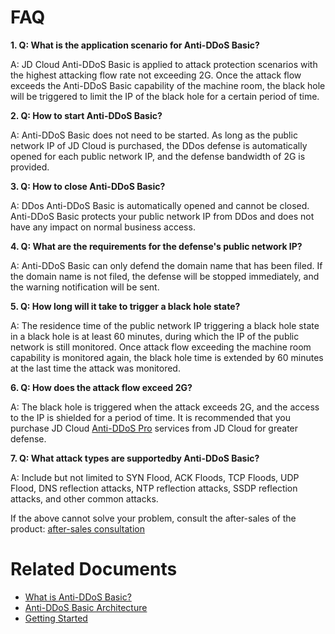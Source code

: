 # FAQ

**1. Q: What is the application scenario for Anti-DDoS Basic?**

A: JD Cloud Anti-DDoS Basic is applied to attack protection scenarios with the highest attacking flow rate not exceeding 2G. Once the attack flow exceeds the Anti-DDoS Basic capability of the machine room, the black hole will be triggered to limit the IP of the black hole for a certain period of time.

**2. Q: How to start Anti-DDoS Basic?**

A: Anti-DDoS Basic does not need to be started. As long as the public network IP of JD Cloud is purchased, the DDos defense is automatically opened for each public network IP, and the defense bandwidth of 2G is provided.

**3. Q: How to close Anti-DDoS Basic?**

A: DDos Anti-DDoS Basic is automatically opened and cannot be closed. Anti-DDoS Basic protects your public network IP from DDos and does not have any impact on normal business access.

**4. Q: What are the requirements for the defense's public network IP?**

A: Anti-DDoS Basic can only defend the domain name that has been filed. If the domain name is not filed, the defense will be stopped immediately, and the warning notification will be sent.

**5. Q: How long will it take to trigger a black hole state?**

A: The residence time of the public network IP triggering a black hole state in a black hole is at least 60 minutes, during which the IP of the public network is still monitored.
Once attack flow exceeding the machine room capability is monitored again, the black hole time is extended by 60 minutes at the last time the attack was monitored.
  
**6. Q: How does the attack flow exceed 2G?**

A: The black hole is triggered when the attack exceeds 2G, and the access to the IP is shielded for a period of time. It is recommended that you purchase JD Cloud [Anti-DDoS Pro](https://www.jdcloud.com/products/ipanti) services from JD Cloud for greater defense.

**7. Q: What attack types are supportedby Anti-DDoS Basic?**

A: Include but not limited to SYN Flood, ACK Floods, TCP Floods, UDP Flood, DNS reflection attacks, NTP reflection attacks, SSDP reflection attacks, and other common attacks.

If the above cannot solve your problem, consult the after-sales of the product: [after-sales consultation](https://ticket.jdcloud.com/myorder/form?cateId=2&questionId=13)

# Related Documents

- [What is Anti-DDoS Basic? ](../Introduction/Product-Overview.md)
- [Anti-DDoS Basic Architecture](../Introduction/Basic-Infrastructure.md)
- [Getting Started](../Getting-Started/Anti-DDos-Basic-Started.md)
